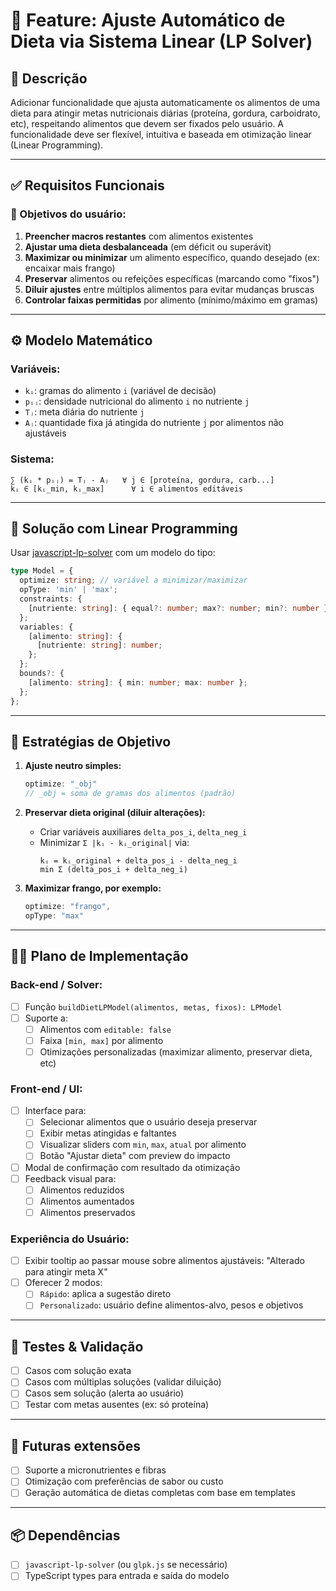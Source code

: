 # 📌 Feature: Ajuste Automático de Dieta via Sistema Linear (LP Solver)

## 🧠 Descrição

Adicionar funcionalidade que ajusta automaticamente os alimentos de uma dieta para atingir metas nutricionais diárias (proteína, gordura, carboidrato, etc), respeitando alimentos que devem ser fixados pelo usuário. A funcionalidade deve ser flexível, intuitiva e baseada em otimização linear (Linear Programming).

---

## ✅ Requisitos Funcionais

### 🎯 Objetivos do usuário:
1. **Preencher macros restantes** com alimentos existentes
2. **Ajustar uma dieta desbalanceada** (em déficit ou superávit)
3. **Maximizar ou minimizar** um alimento específico, quando desejado (ex: encaixar mais frango)
4. **Preservar** alimentos ou refeições específicas (marcando como "fixos")
5. **Diluir ajustes** entre múltiplos alimentos para evitar mudanças bruscas
6. **Controlar faixas permitidas** por alimento (mínimo/máximo em gramas)

---

## ⚙️ Modelo Matemático

### Variáveis:
- `kᵢ`: gramas do alimento `i` (variável de decisão)
- `pᵢⱼ`: densidade nutricional do alimento `i` no nutriente `j`
- `Tⱼ`: meta diária do nutriente `j`
- `Aⱼ`: quantidade fixa já atingida do nutriente `j` por alimentos não ajustáveis

### Sistema:
```
∑ (kᵢ * pᵢⱼ) = Tⱼ - Aⱼ   ∀ j ∈ [proteína, gordura, carb...]
kᵢ ∈ [kᵢ_min, kᵢ_max]      ∀ i ∈ alimentos editáveis
```

---

## 🧮 Solução com Linear Programming

Usar [javascript-lp-solver](https://github.com/JWally/jsLPSolver) com um modelo do tipo:

```ts
type Model = {
  optimize: string; // variável a minimizar/maximizar
  opType: 'min' | 'max';
  constraints: {
    [nutriente: string]: { equal?: number; max?: number; min?: number };
  };
  variables: {
    [alimento: string]: {
      [nutriente: string]: number;
    };
  };
  bounds?: {
    [alimento: string]: { min: number; max: number };
  };
};
```

---

## 🧩 Estratégias de Objetivo

1. **Ajuste neutro simples:**
   ```ts
   optimize: "_obj"
   // _obj = soma de gramas dos alimentos (padrão)
   ```

2. **Preservar dieta original (diluir alterações):**
   - Criar variáveis auxiliares `delta_pos_i`, `delta_neg_i`
   - Minimizar `Σ |kᵢ - kᵢ_original|` via:
     ```
     kᵢ = kᵢ_original + delta_pos_i - delta_neg_i
     min Σ (delta_pos_i + delta_neg_i)
     ```

3. **Maximizar frango, por exemplo:**
   ```ts
   optimize: "frango",
   opType: "max"
   ```

---

## 🧑‍💻 Plano de Implementação

### Back-end / Solver:
- [ ] Função `buildDietLPModel(alimentos, metas, fixos): LPModel`
- [ ] Suporte a:
  - [ ] Alimentos com `editable: false`
  - [ ] Faixa `[min, max]` por alimento
  - [ ] Otimizações personalizadas (maximizar alimento, preservar dieta, etc)

### Front-end / UI:
- [ ] Interface para:
  - [ ] Selecionar alimentos que o usuário deseja preservar
  - [ ] Exibir metas atingidas e faltantes
  - [ ] Visualizar sliders com `min`, `max`, `atual` por alimento
  - [ ] Botão "Ajustar dieta" com preview do impacto
- [ ] Modal de confirmação com resultado da otimização
- [ ] Feedback visual para:
  - [ ] Alimentos reduzidos
  - [ ] Alimentos aumentados
  - [ ] Alimentos preservados

### Experiência do Usuário:
- [ ] Exibir tooltip ao passar mouse sobre alimentos ajustáveis: "Alterado para atingir meta X"
- [ ] Oferecer 2 modos:
  - [ ] `Rápido`: aplica a sugestão direto
  - [ ] `Personalizado`: usuário define alimentos-alvo, pesos e objetivos

---

## 🧪 Testes & Validação

- [ ] Casos com solução exata
- [ ] Casos com múltiplas soluções (validar diluição)
- [ ] Casos sem solução (alerta ao usuário)
- [ ] Testar com metas ausentes (ex: só proteína)

---

## 🔮 Futuras extensões

- [ ] Suporte a micronutrientes e fibras
- [ ] Otimização com preferências de sabor ou custo
- [ ] Geração automática de dietas completas com base em templates

---

## 📦 Dependências

- [ ] `javascript-lp-solver` (ou `glpk.js` se necessário)
- [ ] TypeScript types para entrada e saída do modelo
